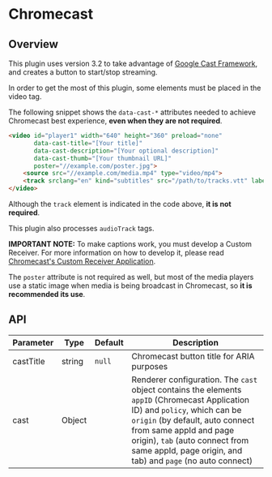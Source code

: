 # Chromecast

## Overview

This plugin uses version 3.2 to take advantage of [Google Cast Framework](https://developers.google.com/cast/docs/developers), and creates a button to start/stop streaming.

In order to get the most of this plugin, some elements must be placed in the video tag. 

The following snippet shows the `data-cast-*` attributes needed to achieve Chromecast best experience, **even when they are not required**.

```html
<video id="player1" width="640" height="360" preload="none"
       data-cast-title="[Your title]"
       data-cast-description="[Your optional description]"
       data-cast-thumb="[Your thumbnail URL]"
       poster="//example.com/poster.jpg">
    <source src="//example.com/media.mp4" type="video/mp4">
    <track srclang="en" kind="subtitles" src="/path/to/tracks.vtt" label="English">
</video>
```

Although the `track` element is indicated in the code above, **it is not required**.

This plugin also processes `audioTrack` tags.

**IMPORTANT NOTE:** To make captions work, you must develop a Custom Receiver. 
For more information on how to develop it, please read [Chromecast's Custom Receiver Application](https://developers.google.com/cast/docs/custom_receiver).

The `poster` attribute is not required as well, but most of the media players use a static image when media is being broadcast in Chromecast, 
so **it is recommended its use**.

## API

Parameter | Type | Default | Description
------ | --------- | ------- | --------
castTitle | string | `null` | Chromecast button title for ARIA purposes 
cast | Object |  | Renderer configuration. The `cast` object contains the elements `appID` (Chromecast Application ID) and `policy`, which can be `origin` (by default, auto connect from same appId and page origin), `tab` (auto connect from same appId, page origin, and tab) and `page` (no auto connect)